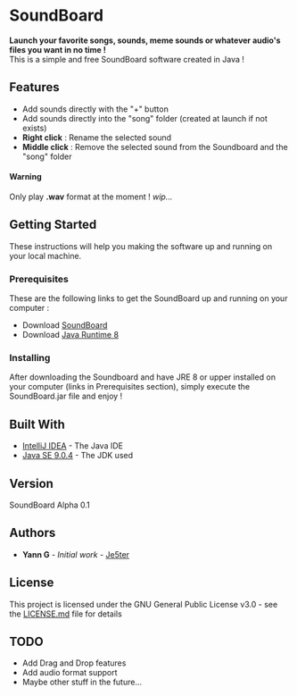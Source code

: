# SoundBoard

**Launch your favorite songs, sounds, meme sounds or whatever audio's files you want in no time !**  
This is a simple and free SoundBoard software created in Java !

## Features
+ Add sounds directly with the "+" button
+ Add sounds directly into the "song" folder (created at launch if not exists)
+ **Right click** : Rename the selected sound
+ **Middle click** : Remove the selected sound from the Soundboard and the "song" folder

#### Warning  
Only play **.wav** format at the moment ! *wip...*

## Getting Started

These instructions will help you making the software up and running on your local machine.

### Prerequisites

These are the following links to get the SoundBoard up and running on your computer :

+ Download [SoundBoard](https://github.com/Je5ter/SoundBoard/raw/master/SoundBoard.jar)
+ Download [Java Runtime 8](https://www.java.com/inc/BrowserRedirect1.jsp?locale=fr)

### Installing

After downloading the Soundboard and have JRE 8 or upper installed on your computer (links in Prerequisites section), simply execute the SoundBoard.jar file and enjoy !

## Built With

* [IntelliJ IDEA](https://www.jetbrains.com/idea/) - The Java IDE
* [Java SE 9.0.4](https://www.oracle.com/java/java9.html) - The JDK used

## Version

SoundBoard Alpha 0.1

## Authors

* **Yann G** - *Initial work* - [Je5ter](https://github.com/Je5ter)

## License

This project is licensed under the GNU General Public License v3.0 - see the [LICENSE.md](LICENSE) file for details

## TODO 
+ Add Drag and Drop features
+ Add audio format support
+ Maybe other stuff in the future...